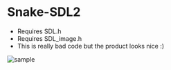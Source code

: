 # Snake-SDL2
- Requires SDL.h
- Requires SDL_image.h
- This is really bad code but the product looks nice :)

![sample](https://user-images.githubusercontent.com/34176102/117544176-7cfae380-b063-11eb-885b-4055b582378f.PNG)

